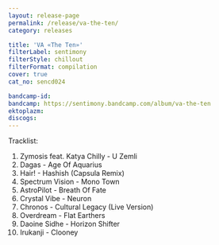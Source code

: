 ```yaml
---
layout: release-page
permalink: /release/va-the-ten/
category: releases

title: 'VA «The Ten»'
filterLabel: sentimony
filterStyle: chillout
filterFormat: compilation
cover: true
cat_no: sencd024

bandcamp-id: 
bandcamp: https://sentimony.bandcamp.com/album/va-the-ten
ektoplazm: 
discogs: 
---
```


Tracklist:

01. Zymosis feat. Katya Chilly - U Zemli
02. Dagas - Age Of Aquarius
03. Hair! - Hashish (Capsula Remix)
04. Spectrum Vision - Mono Town
05. AstroPilot - Breath Of Fate
06. Crystal Vibe - Neuron
07. Chronos - Cultural Legacy (Live Version)
08. Overdream - Flat Earthers
09. Daoine Sidhe - Horizon Shifter
10. Irukanji - Clooney
